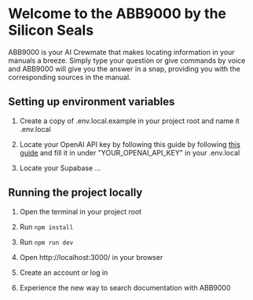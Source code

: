 # Welcome to the ABB9000 by the Silicon Seals

ABB9000 is your AI Crewmate that makes locating information in your manuals a breeze. Simply type your question or give commands by voice and ABB9000 will give you the answer in a snap, providing you with the corresponding sources in the manual.

## Setting up environment variables

1. Create a copy of .env.local.example in your project root and name it .env.local

2. Locate your OpenAI API key by following this guide by following [this guide](https://www.immersivelimit.com/tutorials/adding-your-openai-api-key-to-system-environment-variables) and fill it in under "YOUR_OPENAI_API_KEY" in your .env.local

3. Locate your Supabase ...

## Running the project locally

1. Open the terminal in your project root

2. Run `npm install`

3. Run `npm run dev`

4. Open http://localhost:3000/ in your browser

5. Create an account or log in

6. Experience the new way to search documentation with ABB9000
